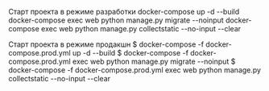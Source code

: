 Старт проекта в режиме разработки 
docker-compose up -d --build
docker-compose exec web python manage.py migrate --noinput
docker-compose exec web python manage.py collectstatic --no-input --clear

Старт проекта в режиме продакшн 
$ docker-compose -f docker-compose.prod.yml up -d --build
$ docker-compose -f docker-compose.prod.yml exec web python manage.py migrate --noinput
$ docker-compose -f docker-compose.prod.yml exec web python manage.py collectstatic --no-input --clear